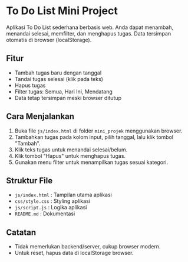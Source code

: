 # To Do List Mini Project

Aplikasi To Do List sederhana berbasis web. Anda dapat menambah, menandai selesai, memfilter, dan menghapus tugas. Data tersimpan otomatis di browser (localStorage).

## Fitur

- Tambah tugas baru dengan tanggal
- Tandai tugas selesai (klik pada teks)
- Hapus tugas
- Filter tugas: Semua, Hari Ini, Mendatang
- Data tetap tersimpan meski browser ditutup

## Cara Menjalankan

1. Buka file `js/index.html` di folder `mini_projek` menggunakan browser.
2. Tambahkan tugas pada kolom input, pilih tanggal, lalu klik tombol "Tambah".
3. Klik teks tugas untuk menandai selesai/belum.
4. Klik tombol "Hapus" untuk menghapus tugas.
5. Gunakan menu filter untuk menampilkan tugas sesuai kategori.

## Struktur File

- `js/index.html` : Tampilan utama aplikasi
- `css/style.css` : Styling aplikasi
- `js/script.js` : Logika aplikasi
- `README.md` : Dokumentasi

## Catatan

- Tidak memerlukan backend/server, cukup browser modern.
- Untuk reset, hapus data di localStorage browser.
